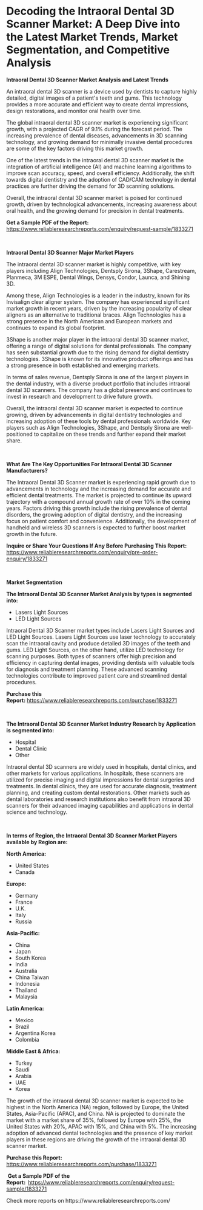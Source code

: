 <p><h1>Decoding the Intraoral Dental 3D Scanner Market: A Deep Dive into the Latest Market Trends, Market Segmentation, and Competitive Analysis</h1></p><p><strong>Intraoral Dental 3D Scanner Market Analysis and Latest Trends</strong></p>
<p><p>An intraoral dental 3D scanner is a device used by dentists to capture highly detailed, digital images of a patient's teeth and gums. This technology provides a more accurate and efficient way to create dental impressions, design restorations, and monitor oral health over time.</p><p>The global intraoral dental 3D scanner market is experiencing significant growth, with a projected CAGR of 9.1% during the forecast period. The increasing prevalence of dental diseases, advancements in 3D scanning technology, and growing demand for minimally invasive dental procedures are some of the key factors driving this market growth.</p><p>One of the latest trends in the intraoral dental 3D scanner market is the integration of artificial intelligence (AI) and machine learning algorithms to improve scan accuracy, speed, and overall efficiency. Additionally, the shift towards digital dentistry and the adoption of CAD/CAM technology in dental practices are further driving the demand for 3D scanning solutions.</p><p>Overall, the intraoral dental 3D scanner market is poised for continued growth, driven by technological advancements, increasing awareness about oral health, and the growing demand for precision in dental treatments.</p></p>
<p><strong>Get a Sample PDF of the Report:&nbsp;</strong> <a href="https://www.reliableresearchreports.com/enquiry/request-sample/1833271">https://www.reliableresearchreports.com/enquiry/request-sample/1833271</a></p>
<p>&nbsp;</p>
<p><strong>Intraoral Dental 3D Scanner Major Market Players</strong></p>
<p><p>The intraoral dental 3D scanner market is highly competitive, with key players including Align Technologies, Dentsply Sirona, 3Shape, Carestream, Planmeca, 3M ESPE, Dental Wings, Densys, Condor, Launca, and Shining 3D. </p><p>Among these, Align Technologies is a leader in the industry, known for its Invisalign clear aligner system. The company has experienced significant market growth in recent years, driven by the increasing popularity of clear aligners as an alternative to traditional braces. Align Technologies has a strong presence in the North American and European markets and continues to expand its global footprint.</p><p>3Shape is another major player in the intraoral dental 3D scanner market, offering a range of digital solutions for dental professionals. The company has seen substantial growth due to the rising demand for digital dentistry technologies. 3Shape is known for its innovative product offerings and has a strong presence in both established and emerging markets.</p><p>In terms of sales revenue, Dentsply Sirona is one of the largest players in the dental industry, with a diverse product portfolio that includes intraoral dental 3D scanners. The company has a global presence and continues to invest in research and development to drive future growth.</p><p>Overall, the intraoral dental 3D scanner market is expected to continue growing, driven by advancements in digital dentistry technologies and increasing adoption of these tools by dental professionals worldwide. Key players such as Align Technologies, 3Shape, and Dentsply Sirona are well-positioned to capitalize on these trends and further expand their market share.</p></p>
<p>&nbsp;</p>
<p><strong>What Are The Key Opportunities For Intraoral Dental 3D Scanner Manufacturers?</strong></p>
<p><p>The Intraoral Dental 3D Scanner market is experiencing rapid growth due to advancements in technology and the increasing demand for accurate and efficient dental treatments. The market is projected to continue its upward trajectory with a compound annual growth rate of over 10% in the coming years. Factors driving this growth include the rising prevalence of dental disorders, the growing adoption of digital dentistry, and the increasing focus on patient comfort and convenience. Additionally, the development of handheld and wireless 3D scanners is expected to further boost market growth in the future.</p></p>
<p><strong>Inquire or Share Your Questions If Any Before Purchasing This Report:</strong> <a href="https://www.reliableresearchreports.com/enquiry/pre-order-enquiry/1833271">https://www.reliableresearchreports.com/enquiry/pre-order-enquiry/1833271</a></p>
<p>&nbsp;</p>
<p><strong>Market Segmentation</strong></p>
<p><strong>The Intraoral Dental 3D Scanner Market Analysis by types is segmented into:</strong></p>
<p><ul><li>Lasers Light Sources</li><li>LED Light Sources</li></ul></p>
<p><p>Intraoral Dental 3D Scanner market types include Lasers Light Sources and LED Light Sources. Lasers Light Sources use laser technology to accurately scan the intraoral cavity and produce detailed 3D images of the teeth and gums. LED Light Sources, on the other hand, utilize LED technology for scanning purposes. Both types of scanners offer high precision and efficiency in capturing dental images, providing dentists with valuable tools for diagnosis and treatment planning. These advanced scanning technologies contribute to improved patient care and streamlined dental procedures.</p></p>
<p><strong>Purchase this Report:&nbsp;</strong><a href="https://www.reliableresearchreports.com/purchase/1833271">https://www.reliableresearchreports.com/purchase/1833271</a></p>
<p>&nbsp;</p>
<p><strong>The Intraoral Dental 3D Scanner Market Industry Research by Application is segmented into:</strong></p>
<p><ul><li>Hospital</li><li>Dental Clinic</li><li>Other</li></ul></p>
<p><p>Intraoral dental 3D scanners are widely used in hospitals, dental clinics, and other markets for various applications. In hospitals, these scanners are utilized for precise imaging and digital impressions for dental surgeries and treatments. In dental clinics, they are used for accurate diagnosis, treatment planning, and creating custom dental restorations. Other markets such as dental laboratories and research institutions also benefit from intraoral 3D scanners for their advanced imaging capabilities and applications in dental science and technology.</p></p>
<p>&nbsp;</p>
<p><strong>In terms of Region, the Intraoral Dental 3D Scanner Market Players available by Region are:</strong></p>
<p>
    <p> <strong> North America: </strong>
        <ul>
            <li>United States</li>
            <li>Canada</li>
        </ul>
        </p> 
    <p> <strong> Europe: </strong>
        <ul>
            <li>Germany</li>
            <li>France</li>
            <li>U.K.</li>
            <li>Italy</li>
            <li>Russia</li>
        </ul>
        </p> 
    <p> <strong> Asia-Pacific: </strong>
        <ul>
            <li>China</li>
            <li>Japan</li>
            <li>South Korea</li>
            <li>India</li>
            <li>Australia</li>
            <li>China Taiwan</li>
            <li>Indonesia</li>
            <li>Thailand</li>
            <li>Malaysia</li>
        </ul>
        </p> 
    <p> <strong> Latin America: </strong>
        <ul>
            <li>Mexico</li>
            <li>Brazil</li>
            <li>Argentina Korea</li>
            <li>Colombia</li>
        </ul>
        </p> 
    <p> <strong> Middle East & Africa: </strong>
        <ul>
            <li>Turkey</li>
            <li>Saudi</li>
            <li>Arabia</li>
            <li>UAE</li>
            <li>Korea</li>
        </ul>
    </p>
    </p>
<p><p>The growth of the intraoral dental 3D scanner market is expected to be highest in the North America (NA) region, followed by Europe, the United States, Asia-Pacific (APAC), and China. NA is projected to dominate the market with a market share of 35%, followed by Europe with 25%, the United States with 20%, APAC with 15%, and China with 5%. The increasing adoption of advanced dental technologies and the presence of key market players in these regions are driving the growth of the intraoral dental 3D scanner market.</p></p>
<p><strong>Purchase this Report: </strong><a href="https://www.reliableresearchreports.com/purchase/1833271">https://www.reliableresearchreports.com/purchase/1833271</a></p>
<p>&nbsp;<strong>Get a Sample PDF of the Report:&nbsp;&nbsp;</strong><a href="https://www.reliableresearchreports.com/enquiry/request-sample/1833271">https://www.reliableresearchreports.com/enquiry/request-sample/1833271</a></p>
<p><strong></strong></p>
<p>Check more reports on https://www.reliableresearchreports.com/</p>